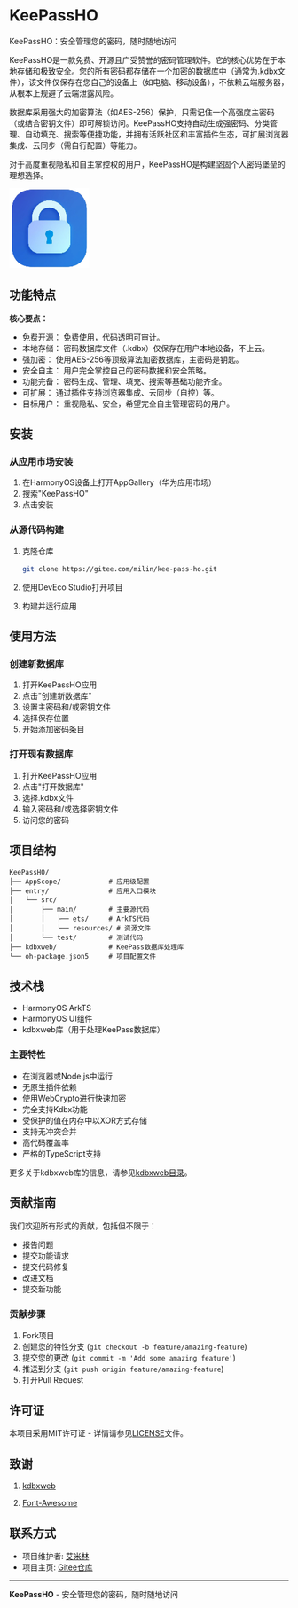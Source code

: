 # KeePassHO

KeePassHO：安全管理您的密码，随时随地访问

KeePassHO是一款免费、开源且广受赞誉的密码管理软件。它的核心优势在于本地存储和极致安全。您的所有密码都存储在一个加密的数据库中（通常为.kdbx文件），该文件仅保存在您自己的设备上（如电脑、移动设备），不依赖云端服务器，从根本上规避了云端泄露风险。

数据库采用强大的加密算法（如AES-256）保护，只需记住一个高强度主密码（或结合密钥文件）即可解锁访问。KeePassHO支持自动生成强密码、分类管理、自动填充、搜索等便捷功能，并拥有活跃社区和丰富插件生态，可扩展浏览器集成、云同步（需自行配置）等能力。

对于高度重视隐私和自主掌控权的用户，KeePassHO是构建坚固个人密码堡垒的理想选择。

![KeePassHO Logo](entry/src/main/resources/base/media/startIcon.png)

## 功能特点

**核心要点：**

- 免费开源： 免费使用，代码透明可审计。
- 本地存储： 密码数据库文件（.kdbx）仅保存在用户本地设备，不上云。
- 强加密： 使用AES-256等顶级算法加密数据库，主密码是钥匙。
- 安全自主： 用户完全掌控自己的密码数据和安全策略。
- 功能完备： 密码生成、管理、填充、搜索等基础功能齐全。
- 可扩展： 通过插件支持浏览器集成、云同步（自控）等。
- 目标用户： 重视隐私、安全，希望完全自主管理密码的用户。

## 安装

### 从应用市场安装

1. 在HarmonyOS设备上打开AppGallery（华为应用市场）
2. 搜索"KeePassHO"
3. 点击安装

### 从源代码构建

1. 克隆仓库
   ```bash
   git clone https://gitee.com/milin/kee-pass-ho.git
   ```

2. 使用DevEco Studio打开项目

3. 构建并运行应用

## 使用方法

### 创建新数据库

1. 打开KeePassHO应用
2. 点击"创建新数据库"
3. 设置主密码和/或密钥文件
4. 选择保存位置
5. 开始添加密码条目

### 打开现有数据库

1. 打开KeePassHO应用
2. 点击"打开数据库"
3. 选择.kdbx文件
4. 输入密码和/或选择密钥文件
5. 访问您的密码

## 项目结构

```
KeePassHO/
├── AppScope/            # 应用级配置
├── entry/               # 应用入口模块
│   └── src/
│       ├── main/        # 主要源代码
│       │   ├── ets/     # ArkTS代码
│       │   └── resources/ # 资源文件
│       └── test/        # 测试代码
├── kdbxweb/             # KeePass数据库处理库
└── oh-package.json5     # 项目配置文件
```

## 技术栈

- HarmonyOS ArkTS
- HarmonyOS UI组件
- kdbxweb库（用于处理KeePass数据库）

### 主要特性

- 在浏览器或Node.js中运行
- 无原生插件依赖
- 使用WebCrypto进行快速加密
- 完全支持Kdbx功能
- 受保护的值在内存中以XOR方式存储
- 支持无冲突合并
- 高代码覆盖率
- 严格的TypeScript支持

更多关于kdbxweb库的信息，请参见[kdbxweb目录](./kdbxweb/README.md)。

## 贡献指南

我们欢迎所有形式的贡献，包括但不限于：

- 报告问题
- 提交功能请求
- 提交代码修复
- 改进文档
- 提交新功能

### 贡献步骤

1. Fork项目
2. 创建您的特性分支 (`git checkout -b feature/amazing-feature`)
3. 提交您的更改 (`git commit -m 'Add some amazing feature'`)
4. 推送到分支 (`git push origin feature/amazing-feature`)
5. 打开Pull Request

## 许可证

本项目采用MIT许可证 - 详情请参见[LICENSE](LICENSE)文件。

## 致谢
1. [kdbxweb](https://github.com/keeweb/kdbxweb)

2. [Font-Awesome](https://github.com/FortAwesome/Font-Awesome/tree/7.x)



## 联系方式

- 项目维护者: [艾米林](mailto:aimilin@yeah.net)
- 项目主页: [Gitee仓库](https://gitee.com/milin/kee-pass-ho/)

---

**KeePassHO** - 安全管理您的密码，随时随地访问
